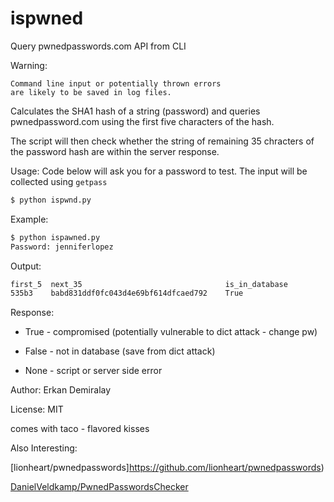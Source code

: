 # ispwned
Query pwnedpasswords.com API from CLI

Warning:
```
Command line input or potentially thrown errors 
are likely to be saved in log files.
```

Calculates the SHA1 hash of a string (password) and 
queries pwnedpassword.com  using the first five characters 
of the hash.

The script will then check whether 
the string of remaining 35 chracters of the password hash
are within the server response.

Usage:
Code below will ask you for a password to test.
The input will be collected using ``getpass``

```bash   
$ python ispwnd.py
```

Example:

```bash   
$ python ispawned.py
Password: jenniferlopez
```

Output:
```bash
first_5  next_35                                is_in_database
535b3    babd831ddf0fc043d4e69bf614dfcaed792    True
```

Response:

 - True  - compromised (potentially vulnerable to dict attack - change pw)
 
 - False - not in database (save from dict attack)
 
 - None  - script or server side error
  

Author: Erkan Demiralay

License: MIT

comes with taco - flavored kisses

Also Interesting:

[lionheart/pwnedpasswords]https://github.com/lionheart/pwnedpasswords)

[DanielVeldkamp/PwnedPasswordsChecker](https://github.com/DanielVeldkamp/PwnedPasswordsChecker)

